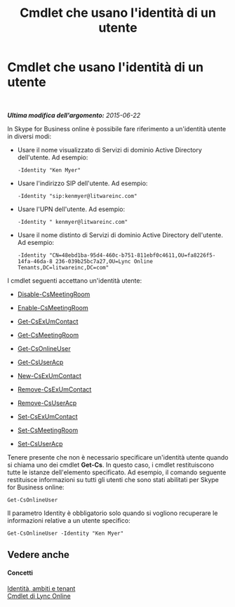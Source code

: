 ﻿---
title: Cmdlet che usano l'identità di un utente
TOCTitle: Cmdlet che usano l'identità di un utente
ms:assetid: be87409f-6372-4c70-91ac-6ef13dfbe65a
ms:mtpsurl: https://technet.microsoft.com/it-it/library/Dn362842(v=OCS.15)
ms:contentKeyID: 56269978
ms.date: 08/24/2015
mtps_version: v=OCS.15
ms.translationtype: HT
---

# Cmdlet che usano l'identità di un utente

 

_**Ultima modifica dell'argomento:** 2015-06-22_

In Skype for Business online è possibile fare riferimento a un'identità utente in diversi modi:

  - Usare il nome visualizzato di Servizi di dominio Active Directory dell'utente. Ad esempio:
    
        -Identity "Ken Myer"

  - Usare l'indirizzo SIP dell'utente. Ad esempio:
    
        -Identity "sip:kenmyer@litwareinc.com"

  - Usare l'UPN dell'utente. Ad esempio:
    
        -Identity " kenmyer@litwareinc.com"

  - Usare il nome distinto di Servizi di dominio Active Directory dell'utente. Ad esempio:
    
        -Identity "CN=48ebd1ba-95d4-460c-b751-811ebf0c4611,OU=fa8226f5-14fa-46da-8 236-039b25bc7a27,OU=Lync Online Tenants,DC=litwareinc,DC=com"

I cmdlet seguenti accettano un'identità utente:

  - [Disable-CsMeetingRoom](https://docs.microsoft.com/en-us/powershell/module/skype/Disable-CsMeetingRoom)

  - [Enable-CsMeetingRoom](https://docs.microsoft.com/en-us/powershell/module/skype/Enable-CsMeetingRoom)

  - [Get-CsExUmContact](https://docs.microsoft.com/en-us/powershell/module/skype/Get-CsExUmContact)

  - [Get-CsMeetingRoom](https://docs.microsoft.com/en-us/powershell/module/skype/Get-CsMeetingRoom)

  - [Get-CsOnlineUser](https://docs.microsoft.com/en-us/powershell/module/skype/Get-CsOnlineUser?view=skype-ps)

  - [Get-CsUserAcp](https://docs.microsoft.com/en-us/powershell/module/skype/Get-CsUserAcp)

  - [New-CsExUmContact](https://docs.microsoft.com/en-us/powershell/module/skype/New-CsExUmContact)

  - [Remove-CsExUmContact](https://docs.microsoft.com/en-us/powershell/module/skype/Remove-CsExUmContact)

  - [Remove-CsUserAcp](https://docs.microsoft.com/en-us/powershell/module/skype/Remove-CsUserAcp)

  - [Set-CsExUmContact](https://docs.microsoft.com/en-us/powershell/module/skype/Set-CsExUmContact)

  - [Set-CsMeetingRoom](https://docs.microsoft.com/en-us/powershell/module/skype/Set-CsMeetingRoom)

  - [Set-CsUserAcp](https://docs.microsoft.com/en-us/powershell/module/skype/Set-CsUserAcp)

Tenere presente che non è necessario specificare un'identità utente quando si chiama uno dei cmdlet **Get-Cs**. In questo caso, i cmdlet restituiscono tutte le istanze dell'elemento specificato. Ad esempio, il comando seguente restituisce informazioni su tutti gli utenti che sono stati abilitati per Skype for Business online:

    Get-CsOnlineUser

Il parametro Identity è obbligatorio solo quando si vogliono recuperare le informazioni relative a un utente specifico:

    Get-CsOnlineUser -Identity "Ken Myer"

## Vedere anche

#### Concetti

[Identità, ambiti e tenant](identities-scopes-and-tenants-in-skype-for-business-online.md)  
[Cmdlet di Lync Online](https://docs.microsoft.com/en-us/SkypeForBusiness/set-up-your-computer-for-windows-powershell/set-up-your-computer-for-windows-powershell)

